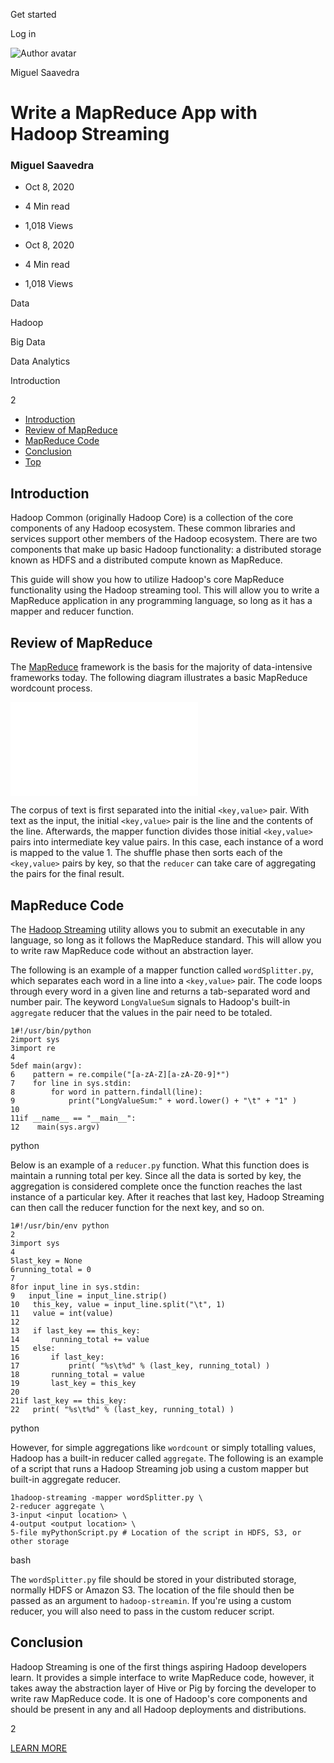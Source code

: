 <span data-css-15b13by="" aria-hidden="false">Get started</span>

<span data-css-15b13by="" aria-hidden="false">Log in</span>

<img src="../../pluralsight.imgix.net/author/lg/98bf39ab-eb2b-4e8d-abe5-e48d02fba40c.jpg" alt="Author avatar" class="jsx-3841407315" />

Miguel Saavedra

Write a MapReduce App with Hadoop Streaming
===========================================

### Miguel Saavedra

-   Oct 8, 2020
-   4 Min read
-   1,018 Views

-   Oct 8, 2020
-   <span class="jsx-3759398792" itemprop="timeRequired">4 Min</span> read
-   1,018 Views

<span class="jsx-3759398792"></span>

<span data-css-1997kh1="">Data</span>

<span class="jsx-3759398792"></span>

<span data-css-1997kh1="">Hadoop</span>

<span class="jsx-3759398792"></span>

<span data-css-1997kh1="">Big Data</span>

<span class="jsx-3759398792"></span>

<span data-css-1997kh1="">Data Analytics</span>

Introduction

2

-   <a href="#module-introduction" class="menu-link">Introduction</a>
-   <a href="#module-reviewofmapreduce" class="menu-link">Review of MapReduce</a>
-   <a href="#module-mapreducecode" class="menu-link">MapReduce Code</a>
-   <a href="#module-conclusion" class="menu-link">Conclusion</a>
-   <a href="#top" class="menu-link">Top</a>

Introduction
------------

Hadoop Common (originally Hadoop Core) is a collection of the core components of any Hadoop ecosystem. These common libraries and services support other members of the Hadoop ecosystem. There are two components that make up basic Hadoop functionality: a distributed storage known as HDFS and a distributed compute known as MapReduce.

This guide will show you how to utilize Hadoop's core MapReduce functionality using the Hadoop streaming tool. This will allow you to write a MapReduce application in any programming language, so long as it has a mapper and reducer function.

Review of MapReduce
-------------------

The [MapReduce](https://app.pluralsight.com/guides/getting-started-with-hadoop-mapreduce) framework is the basis for the majority of data-intensive frameworks today. The following diagram illustrates a basic MapReduce wordcount process.

![MapReduce Wordcount](../../pluralsight2.imgix.net/guides/d554b590-3337-4f1f-9a0d-d42be91eaad8_BtZ5H4kC_o.html)

The corpus of text is first separated into the initial <span class="jsx-3120878690">`<key,value>`</span> pair. With text as the input, the initial <span class="jsx-3120878690">`<key,value>`</span> pair is the line and the contents of the line. Afterwards, the mapper function divides those initial <span class="jsx-3120878690">`<key,value>`</span> pairs into intermediate key value pairs. In this case, each instance of a word is mapped to the value 1. The shuffle phase then sorts each of the <span class="jsx-3120878690">`<key,value>`</span> pairs by key, so that the <span class="jsx-3120878690">`reducer`</span> can take care of aggregating the pairs for the final result.

MapReduce Code
--------------

The [Hadoop Streaming](https://hadoop.apache.org/docs/r1.2.1/streaming.html) utility allows you to submit an executable in any language, so long as it follows the MapReduce standard. This will allow you to write raw MapReduce code without an abstraction layer.

The following is an example of a mapper function called <span class="jsx-3120878690">`wordSplitter.py`</span>, which separates each word in a line into a <span class="jsx-3120878690">`<key,value>`</span> pair. The code loops through every word in a given line and returns a tab-separated word and number pair. The keyword <span class="jsx-3120878690">`LongValueSum`</span> signals to Hadoop's built-in <span class="jsx-3120878690">`aggregate`</span> reducer that the values in the pair need to be totaled.

    1#!/usr/bin/python
    2import sys 
    3import re 
    4
    5def main(argv): 
    6    pattern = re.compile("[a-zA-Z][a-zA-Z0-9]*") 
    7    for line in sys.stdin: 
    8        for word in pattern.findall(line): 
    9            print("LongValueSum:" + word.lower() + "\t" + "1" )
    10
    11if __name__ == "__main__": 
    12    main(sys.argv) 

python

Below is an example of a <span class="jsx-3120878690">`reducer.py`</span> function. What this function does is maintain a running total per key. Since all the data is sorted by key, the aggregation is considered complete once the function reaches the last instance of a particular key. After it reaches that last key, Hadoop Streaming can then call the reducer function for the next key, and so on.

    1#!/usr/bin/env python
    2 
    3import sys
    4 
    5last_key = None
    6running_total = 0
    7 
    8for input_line in sys.stdin:
    9   input_line = input_line.strip()
    10   this_key, value = input_line.split("\t", 1)
    11   value = int(value)
    12 
    13   if last_key == this_key:
    14       running_total += value
    15   else:
    16       if last_key:
    17           print( "%s\t%d" % (last_key, running_total) )
    18       running_total = value
    19       last_key = this_key
    20 
    21if last_key == this_key:
    22   print( "%s\t%d" % (last_key, running_total) )

python

However, for simple aggregations like <span class="jsx-3120878690">`wordcount`</span> or simply totalling values, Hadoop has a built-in reducer called <span class="jsx-3120878690">`aggregate`</span>. The following is an example of a script that runs a Hadoop Streaming job using a custom mapper but built-in aggregate reducer.

    1hadoop-streaming -mapper wordSplitter.py \
    2-reducer aggregate \
    3-input <input location> \
    4-output <output location> \
    5-file myPythonScript.py # Location of the script in HDFS, S3, or other storage

bash

The <span class="jsx-3120878690">`wordSplitter.py`</span> file should be stored in your distributed storage, normally HDFS or Amazon S3. The location of the file should then be passed as an argument to <span class="jsx-3120878690">`hadoop-streamin`</span>. If you're using a custom reducer, you will also need to pass in the custom reducer script.

Conclusion
----------

Hadoop Streaming is one of the first things aspiring Hadoop developers learn. It provides a simple interface to write MapReduce code, however, it takes away the abstraction layer of Hive or Pig by forcing the developer to write raw MapReduce code. It is one of Hadoop's core components and should be present in any and all Hadoop deployments and distributions.

2

[<span data-css-15b13by="" aria-hidden="false">LEARN MORE</span>](https://www.pluralsight.com/product/paths)

